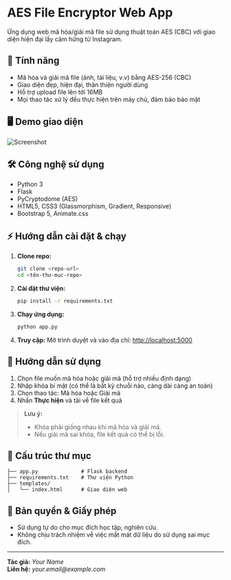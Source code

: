 # AES File Encryptor Web App

Ứng dụng web mã hóa/giải mã file sử dụng thuật toán AES (CBC) với giao diện hiện đại lấy cảm hứng từ Instagram.

## 🚀 Tính năng
- Mã hóa và giải mã file (ảnh, tài liệu, v.v) bằng AES-256 (CBC)
- Giao diện đẹp, hiện đại, thân thiện người dùng
- Hỗ trợ upload file lên tới 16MB
- Mọi thao tác xử lý đều thực hiện trên máy chủ, đảm bảo bảo mật

## 🖥️ Demo giao diện
![Screenshot](screenshot.png)

## 🛠️ Công nghệ sử dụng
- Python 3
- Flask
- PyCryptodome (AES)
- HTML5, CSS3 (Glassmorphism, Gradient, Responsive)
- Bootstrap 5, Animate.css

## ⚡ Hướng dẫn cài đặt & chạy
1. **Clone repo:**
   ```bash
   git clone <repo-url>
   cd <tên-thư-mục-repo>
   ```
2. **Cài đặt thư viện:**
   ```bash
   pip install -r requirements.txt
   ```
3. **Chạy ứng dụng:**
   ```bash
   python app.py
   ```
4. **Truy cập:**
   Mở trình duyệt và vào địa chỉ: [http://localhost:5000](http://localhost:5000)

## 📝 Hướng dẫn sử dụng
1. Chọn file muốn mã hóa hoặc giải mã (hỗ trợ nhiều định dạng)
2. Nhập khóa bí mật (có thể là bất kỳ chuỗi nào, càng dài càng an toàn)
3. Chọn thao tác: Mã hóa hoặc Giải mã
4. Nhấn **Thực hiện** và tải về file kết quả

> **Lưu ý:**
> - Khóa phải giống nhau khi mã hóa và giải mã.
> - Nếu giải mã sai khóa, file kết quả có thể bị lỗi.

## 📂 Cấu trúc thư mục
```
├── app.py              # Flask backend
├── requirements.txt    # Thư viện Python
├── templates/
│   └── index.html      # Giao diện web
```

## 📜 Bản quyền & Giấy phép
- Sử dụng tự do cho mục đích học tập, nghiên cứu.
- Không chịu trách nhiệm về việc mất mát dữ liệu do sử dụng sai mục đích.

---
**Tác giả:** _Your Name_  
**Liên hệ:** _your.email@example.com_
